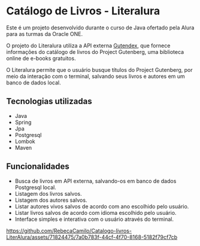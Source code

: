 # Catálogo de Livros - Literalura

Este é um projeto desenvolvido durante o curso de Java ofertado pela Alura para as turmas da Oracle ONE.

O projeto do Literalura utiliza a API externa <a href=https://gutendex.com/>Gutendex</a>, que fornece informações do catálogo de livros do Project Gutenberg, uma biblioteca online de e-books gratuitos.

O Literalura permite que o usuário busque títulos do Project Gutenberg, por meio da interação com o terminal, salvando seus livros e autores em um banco de dados local.


## Tecnologias utilizadas
- Java
- Spring
- Jpa
- Postgresql
- Lombok
- Maven


## Funcionalidades
- Busca de livros em API externa, salvando-os em banco de dados Postgresql local.
- Listagem dos livros salvos.
- Listagem dos autores salvos.
- Listar autores vivos salvos de acordo com ano escolhido pelo usuário.
- Listar livros salvos de acordo com idioma escolhido pelo usuário.
- Interface simples e interativa com o usuário através do terminal.

https://github.com/RebecaCamilo/Catalogo-livros-LiterAlura/assets/71824475/7a0b783f-44cf-4f70-8168-5182f79cf7cb
